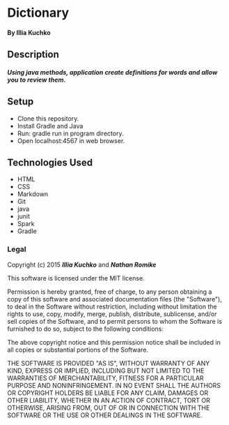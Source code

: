 # Dictionary



#### By **Illia Kuchko**

## Description

##### Using java methods, application create definitions for words and allow you to review them.


## Setup

* Clone this repository.
* Install Gradle and Java
* Run: gradle run in program directory.
* Open localhost:4567 in web browser.

## Technologies Used

* HTML
* CSS
* Markdown
* Git
* java
* junit
* Spark
* Gradle


### Legal


Copyright (c) 2015 **_Illia Kuchko_** and **_Nathan Romike_**

This software is licensed under the MIT license.

Permission is hereby granted, free of charge, to any person obtaining a copy
of this software and associated documentation files (the "Software"), to deal
in the Software without restriction, including without limitation the rights
to use, copy, modify, merge, publish, distribute, sublicense, and/or sell
copies of the Software, and to permit persons to whom the Software is
furnished to do so, subject to the following conditions:

The above copyright notice and this permission notice shall be included in
all copies or substantial portions of the Software.

THE SOFTWARE IS PROVIDED "AS IS", WITHOUT WARRANTY OF ANY KIND, EXPRESS OR
IMPLIED, INCLUDING BUT NOT LIMITED TO THE WARRANTIES OF MERCHANTABILITY,
FITNESS FOR A PARTICULAR PURPOSE AND NONINFRINGEMENT. IN NO EVENT SHALL THE
AUTHORS OR COPYRIGHT HOLDERS BE LIABLE FOR ANY CLAIM, DAMAGES OR OTHER
LIABILITY, WHETHER IN AN ACTION OF CONTRACT, TORT OR OTHERWISE, ARISING FROM,
OUT OF OR IN CONNECTION WITH THE SOFTWARE OR THE USE OR OTHER DEALINGS IN
THE SOFTWARE.
